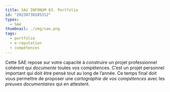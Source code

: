```yaml
---
title: SAé INFONUM 03. Portfolio
id: "20230730185312"
types:
  - SAé
thumbnail: ./img/sae.png
tags:
  - portfolio
  - e-réputation
  - compétences
---
```


Cette SAE repose sur votre capacité à construire un projet professionnel cohérent qui *documente* toutes vos compétences. C’est un projet personnel important qui doit être pensé tout au long de l’année. Ce temps final doit vous permettre de proposer une *cartographie de vos compétences* avec les *preuves documentaires* qui en attestent.
